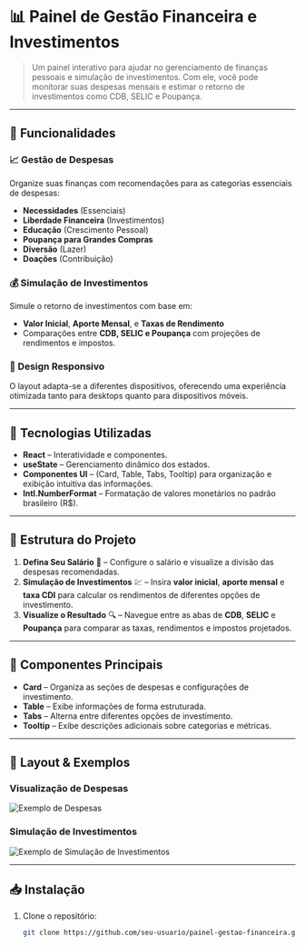 # 📊 Painel de Gestão Financeira e Investimentos

> Um painel interativo para ajudar no gerenciamento de finanças pessoais e simulação de investimentos. Com ele, você pode monitorar suas despesas mensais e estimar o retorno de investimentos como CDB, SELIC e Poupança.

---

## 🌟 Funcionalidades

### 📈 Gestão de Despesas
Organize suas finanças com recomendações para as categorias essenciais de despesas:
- **Necessidades** (Essenciais)
- **Liberdade Financeira** (Investimentos)
- **Educação** (Crescimento Pessoal)
- **Poupança para Grandes Compras**
- **Diversão** (Lazer)
- **Doações** (Contribuição)

### 💰 Simulação de Investimentos
Simule o retorno de investimentos com base em:
- **Valor Inicial**, **Aporte Mensal**, e **Taxas de Rendimento**
- Comparações entre **CDB, SELIC e Poupança** com projeções de rendimentos e impostos.

### 📱 Design Responsivo
O layout adapta-se a diferentes dispositivos, oferecendo uma experiência otimizada tanto para desktops quanto para dispositivos móveis.

---

## 🚀 Tecnologias Utilizadas

- **React** – Interatividade e componentes.
- **useState** – Gerenciamento dinâmico dos estados.
- **Componentes UI** – (Card, Table, Tabs, Tooltip) para organização e exibição intuitiva das informações.
- **Intl.NumberFormat** – Formatação de valores monetários no padrão brasileiro (R$).

---

## 📌 Estrutura do Projeto

1. **Defina Seu Salário** 💼 – Configure o salário e visualize a divisão das despesas recomendadas.
2. **Simulação de Investimentos** 💹 – Insira **valor inicial**, **aporte mensal** e **taxa CDI** para calcular os rendimentos de diferentes opções de investimento.
3. **Visualize o Resultado** 🔍 – Navegue entre as abas de **CDB**, **SELIC** e **Poupança** para comparar as taxas, rendimentos e impostos projetados.

---

## 🧩 Componentes Principais

- **Card** – Organiza as seções de despesas e configurações de investimento.
- **Table** – Exibe informações de forma estruturada.
- **Tabs** – Alterna entre diferentes opções de investimento.
- **Tooltip** – Exibe descrições adicionais sobre categorias e métricas.

---

## 🎨 Layout & Exemplos

<!-- Adicione imagens do projeto aqui -->
### Visualização de Despesas
![Exemplo de Despesas](https://i.imgur.com/kbBnHjx.png)

### Simulação de Investimentos
![Exemplo de Simulação de Investimentos](https://i.imgur.com/6IFnwt3.png)

---

## 📥 Instalação

1. Clone o repositório:
   ```bash
   git clone https://github.com/seu-usuario/painel-gestao-financeira.git
